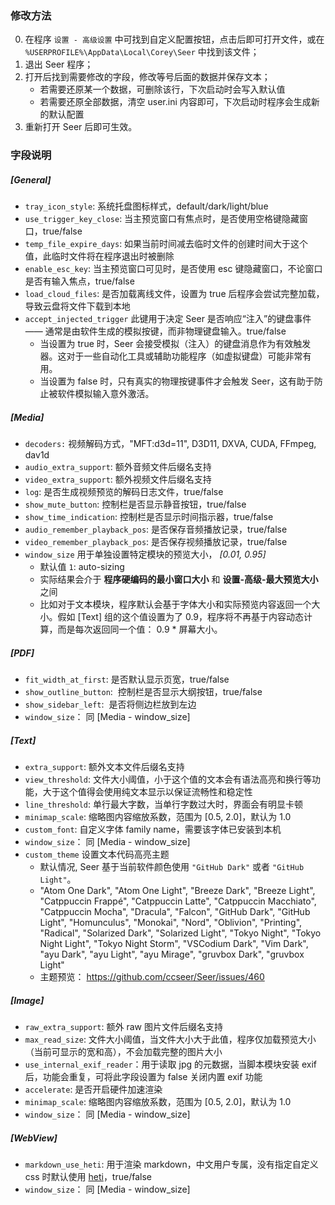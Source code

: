 ### 修改方法

0. 在程序 `设置 - 高级设置` 中可找到自定义配置按钮，点击后即可打开文件，或在 `%USERPROFILE%\AppData\Local\Corey\Seer` 中找到该文件；
1. 退出 Seer 程序；
2. 打开后找到需要修改的字段，修改等号后面的数据并保存文本；
    - 若需要还原某一个数据，可删除该行，下次启动时会写入默认值
    - 若需要还原全部数据，清空 user.ini 内容即可，下次启动时程序会生成新的默认配置
3. 重新打开 Seer 后即可生效。

### 字段说明

##### [General]

-   `tray_icon_style`: 系统托盘图标样式，default/dark/light/blue
-   `use_trigger_key_close`: 当主预览窗口有焦点时，是否使用空格键隐藏窗口，true/false
-   `temp_file_expire_days`: 如果当前时间减去临时文件的创建时间大于这个值，此临时文件将在程序退出时被删除
-   `enable_esc_key`: 当主预览窗口可见时，是否使用 esc 键隐藏窗口，不论窗口是否有输入焦点，true/false
-   `load_cloud_files`: 是否加载离线文件，设置为 true 后程序会尝试完整加载，导致云盘将文件下载到本地
-   `accept_injected_trigger` 此键用于决定 Seer 是否响应“注入”的键盘事件 —— 通常是由软件生成的模拟按键，而非物理键盘输入。true/false
    -   当设置为 true 时，Seer 会接受模拟（注入）的键盘消息作为有效触发器。这对于一些自动化工具或辅助功能程序（如虚拟键盘）可能非常有用。
    -   当设置为 false 时，只有真实的物理按键事件才会触发 Seer，这有助于防止被软件模拟输入意外激活。

##### [Media]

-   `decoders:` 视频解码方式，"MFT:d3d=11", D3D11, DXVA, CUDA, FFmpeg, dav1d
-   `audio_extra_support`: 额外音频文件后缀名支持
-   `video_extra_support`: 额外视频文件后缀名支持
-   `log`: 是否生成视频预览的解码日志文件，true/false
-   `show_mute_button`: 控制栏是否显示静音按钮，true/false
-   `show_time_indication`: 控制栏是否显示时间指示器，true/false
-   `audio_remember_playback_pos`: 是否保存音频播放记录，true/false
-   `video_remember_playback_pos`: 是否保存视频播放记录，true/false
-   `window_size` 用于单独设置特定模块的预览大小， _[0.01, 0.95]_
    -   默认值 `1`: auto-sizing
    -   实际结果会介于 **程序硬编码的最小窗口大小** 和 **设置-高级-最大预览大小** 之间
    -   比如对于文本模块，程序默认会基于字体大小和实际预览内容返回一个大小。假如 [Text] 组的这个值设置为了 0.9，程序将不再基于内容动态计算，而是每次返回同一个值： 0.9 \* 屏幕大小。

##### [PDF]

-   `fit_width_at_first`: 是否默认显示页宽，true/false
-   `show_outline_button`:  控制栏是否显示大纲按钮，true/false
-   `show_sidebar_left`:  是否将侧边栏放到左边
-   `window_size`： 同 [Media - window_size]

##### [Text]

-   `extra_support`: 额外文本文件后缀名支持
-   `view_threshold`: 文件大小阈值，小于这个值的文本会有语法高亮和换行等功能，大于这个值得会使用纯文本显示以保证流畅性和稳定性
-   `line_threshold`: 单行最大字数，当单行字数过大时，界面会有明显卡顿
-   `minimap_scale`: 缩略图内容缩放系数，范围为 [0.5, 2.0]，默认为 1.0
-   `custom_font`: 自定义字体 family name，需要该字体已安装到本机
-   `window_size`： 同 [Media - window_size]
-   `custom_theme` 设置文本代码高亮主题
    -   默认情况, Seer 基于当前软件颜色使用 `"GitHub Dark"` 或者 `"GitHub Light"`。
    -   "Atom One Dark", "Atom One Light", "Breeze Dark", "Breeze Light", "Catppuccin Frappé", "Catppuccin Latte", "Catppuccin Macchiato", "Catppuccin Mocha", "Dracula", "Falcon", "GitHub Dark", "GitHub Light", "Homunculus", "Monokai", "Nord", "Oblivion", "Printing", "Radical", "Solarized Dark", "Solarized Light", "Tokyo Night", "Tokyo Night Light", "Tokyo Night Storm", "VSCodium Dark", "Vim Dark", "ayu Dark", "ayu Light", "ayu Mirage", "gruvbox Dark", "gruvbox Light"
    -   主题预览： https://github.com/ccseer/Seer/issues/460

##### [Image]

-   `raw_extra_support`: 额外 raw 图片文件后缀名支持
-   `max_read_size`: 文件大小阈值，当文件大小大于此值，程序仅加载预览大小（当前可显示的宽和高），不会加载完整的图片大小
-   `use_internal_exif_reader`：用于读取 jpg 的元数据，当脚本模块安装 exif 后，功能会重复，可将此字段设置为 false 关闭内置 exif 功能
-   `accelerate`: 是否开启硬件加速渲染
-   `minimap_scale`: 缩略图内容缩放系数，范围为 [0.5, 2.0]，默认为 1.0
-   `window_size`： 同 [Media - window_size]

##### [WebView]

-   `markdown_use_heti`: 用于渲染 markdown，中文用户专属，没有指定自定义 css 时默认使用 [heti](https://github.com/sivan/heti)，true/false
-   `window_size`： 同 [Media - window_size]
